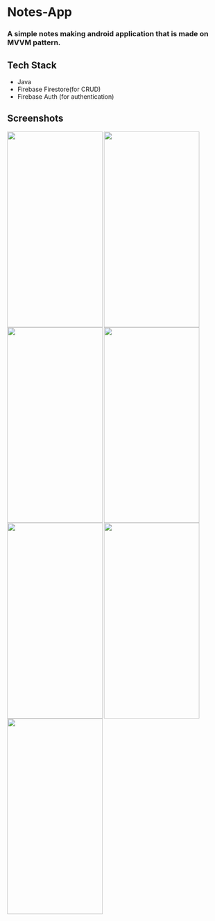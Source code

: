 # Notes-App

### A simple notes making android application that is made on MVVM pattern. 

## Tech Stack 
<ul>
<li>Java</li>
<li>Firebase Firestore(for CRUD)</li>
<li>Firebase Auth (for authentication)</li>
</ul>

<h2>Screenshots</h2>

<img align="left" src="https://user-images.githubusercontent.com/93155464/172420653-b8a860d7-f18c-46a3-820c-612241956cc0.jpg" data-canonical-src="https://gyazo.com/eb5c5741b6a9a16c692170a41a49c858.png" width="220" height="450" />

<img align="left" src="https://user-images.githubusercontent.com/93155464/172421640-d69cad0d-7e29-446d-aa82-9d08a2436750.jpg" data-canonical-src="https://gyazo.com/eb5c5741b6a9a16c692170a41a49c858.png" width="220" height="450" />

<img align="center" src="https://user-images.githubusercontent.com/93155464/172421857-5c7d72c1-0385-467a-8928-7f7474b6e90d.jpg" data-canonical-src="https://gyazo.com/eb5c5741b6a9a16c692170a41a49c858.png" width="220" height="450" />

<img align="left" src="https://user-images.githubusercontent.com/93155464/172421408-23a9e956-3f49-4ea1-82bc-9ad9ff3655f9.jpg" data-canonical-src="https://gyazo.com/eb5c5741b6a9a16c692170a41a49c858.png" width="220" height="450" />

<img align="left" src="https://user-images.githubusercontent.com/93155464/172422091-de6ffa23-41ab-4c48-be77-31a728692aec.jpg" data-canonical-src="https://gyazo.com/eb5c5741b6a9a16c692170a41a49c858.png" width="220" height="450" />

<img align="center" src="https://user-images.githubusercontent.com/93155464/172422213-14290554-a34a-4387-93fc-fccd2e0a96de.jpg" data-canonical-src="https://gyazo.com/eb5c5741b6a9a16c692170a41a49c858.png" width="220" height="450" />

<img align="left" src="https://user-images.githubusercontent.com/93155464/172422403-cab1e21d-a726-4a0e-af55-40f09d729790.jpg" data-canonical-src="https://gyazo.com/eb5c5741b6a9a16c692170a41a49c858.png" width="220" height="450" />
